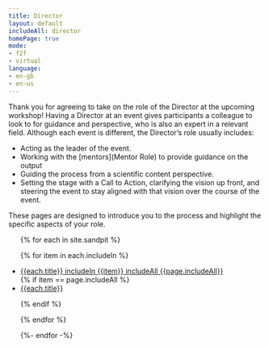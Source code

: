 ```yaml
---
title: Director
layout: default
includeAll: director
homePage: true
mode:
- f2f
- virtual
language:
- en-gb
- en-us
---
```

Thank you for agreeing to take on the role of the Director at the upcoming workshop! Having a Director at an event gives participants a colleague to look to for guidance and perspective, who is also an expert in a relevant field. Although each event is different, the Director’s role usually includes:
* Acting as the leader of the event.
* Working with the [mentors](Mentor Role) to provide guidance on the output
* Guiding the process from a scientific content perspective.
* Setting the stage with a Call to Action, clarifying the vision up front, and steering the event to stay aligned with that vision over the course of the event. 

These pages are designed to introduce you to the process and highlight the specific aspects of your role.
<ul>

{% for each in site.sandpit %}

{% for item in each.includeIn %}
<li><a href="{{each.url}}">{{each.title}}  includeIn {{item}}  includeAll {{page.includeAll}}</a></li>
{% if item == page.includeAll %}

<li><a href="{{each.url}}">{{each.title}}</a></li>

{% endif %}

{% endfor %}

{%- endfor -%}
</ul>